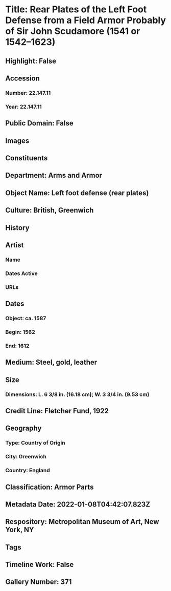 # Title: Rear Plates of the Left Foot Defense from a Field Armor Probably of Sir John Scudamore (1541 or 1542–1623)
## Highlight: False
## Accession
### Number: 22.147.11
### Year: 22.147.11
## Public Domain: False
## Images
## Constituents
## Department: Arms and Armor
## Object Name: Left foot defense (rear plates)
## Culture: British, Greenwich
## History
## Artist
### Name
### Dates Active
### URLs
## Dates
### Object: ca. 1587
### Begin: 1562
### End: 1612
## Medium: Steel, gold, leather
## Size
### Dimensions: L. 6 3/8 in. (16.18 cm); W. 3 3/4 in. (9.53 cm)
## Credit Line: Fletcher Fund, 1922
## Geography
### Type: Country of Origin
### City: Greenwich
### Country: England
## Classification: Armor Parts
## Metadata Date: 2022-01-08T04:42:07.823Z
## Respository: Metropolitan Museum of Art, New York, NY
## Tags
## Timeline Work: False
## Gallery Number: 371